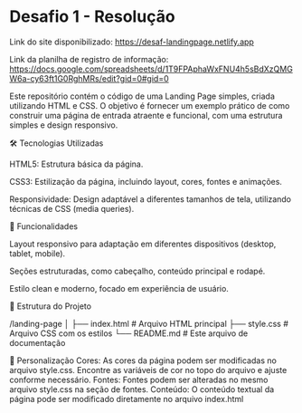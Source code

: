 # Desafio 1 - Resolução
Link do site disponibilizado: https://desaf-landingpage.netlify.app

Link da planilha de registro de informação: https://docs.google.com/spreadsheets/d/1T9FPAphaWxFNU4h5sBdXzQMGW6a-cy63ft1G0RghMRs/edit?gid=0#gid=0

Este repositório contém o código de uma Landing Page simples, criada utilizando HTML e CSS. O objetivo é fornecer um exemplo prático de como construir uma página de entrada atraente e funcional, com uma estrutura simples e design responsivo.

🛠 Tecnologias Utilizadas

HTML5: Estrutura básica da página.

CSS3: Estilização da página, incluindo layout, cores, fontes e animações.

Responsividade: Design adaptável a diferentes tamanhos de tela, utilizando técnicas de CSS (media queries).

🚀 Funcionalidades

Layout responsivo para adaptação em diferentes dispositivos (desktop, tablet, mobile).

Seções estruturadas, como cabeçalho, conteúdo principal e rodapé.

Estilo clean e moderno, focado em experiência de usuário.

📂 Estrutura do Projeto

/landing-page
│
├── index.html           # Arquivo HTML principal
├── style.css            # Arquivo CSS com os estilos
└── README.md            # Este arquivo de documentação

📝 Personalização
Cores: As cores da página podem ser modificadas no arquivo style.css. Encontre as variáveis de cor no topo do arquivo e ajuste conforme necessário.
Fontes: Fontes podem ser alteradas no mesmo arquivo style.css na seção de fontes.
Conteúdo: O conteúdo textual da página pode ser modificado diretamente no arquivo index.html

